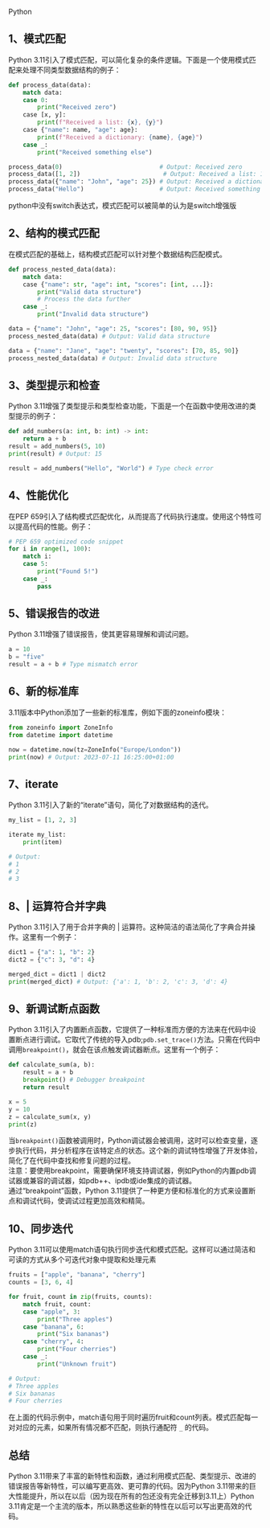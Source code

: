 Python
<a name="JLfTe"></a>
## 1、模式匹配
Python 3.11引入了模式匹配，可以简化复杂的条件逻辑。下面是一个使用模式匹配来处理不同类型数据结构的例子：
```python
def process_data(data):
    match data:
    case 0:
        print("Received zero")
    case [x, y]:
        print(f"Received a list: {x}, {y}")
    case {"name": name, "age": age}:
        print(f"Received a dictionary: {name}, {age}")
    case _:
        print("Received something else")

process_data(0)                           # Output: Received zero
process_data([1, 2])                       # Output: Received a list: 1, 2
process_data({"name": "John", "age": 25}) # Output: Received a dictionary: John, 25
process_data("Hello")                     # Output: Received something else
```
python中没有switch表达式，模式匹配可以被简单的认为是switch增强版
<a name="gKASg"></a>
## 2、结构的模式匹配
在模式匹配的基础上，结构模式匹配可以针对整个数据结构匹配模式。
```python
def process_nested_data(data):
    match data:
    case {"name": str, "age": int, "scores": [int, ...]}:
        print("Valid data structure")
        # Process the data further
    case _:
        print("Invalid data structure")

data = {"name": "John", "age": 25, "scores": [80, 90, 95]}
process_nested_data(data) # Output: Valid data structure

data = {"name": "Jane", "age": "twenty", "scores": [70, 85, 90]}
process_nested_data(data) # Output: Invalid data structure
```
<a name="tOk63"></a>
## 3、类型提示和检查
Python 3.11增强了类型提示和类型检查功能，下面是一个在函数中使用改进的类型提示的例子：
```python
def add_numbers(a: int, b: int) -> int:
    return a + b
result = add_numbers(5, 10)
print(result) # Output: 15

result = add_numbers("Hello", "World") # Type check error
```
<a name="hEA9E"></a>
## 4、性能优化
在PEP 659引入了结构模式匹配优化，从而提高了代码执行速度。使用这个特性可以提高代码的性能。例子：
```python
# PEP 659 optimized code snippet
for i in range(1, 100):
    match i:
    case 5:
        print("Found 5!")
    case _:
        pass
```
<a name="Lop68"></a>
## 5、错误报告的改进
Python 3.11增强了错误报告，使其更容易理解和调试问题。
```python
a = 10
b = "five"
result = a + b # Type mismatch error
```
<a name="prabt"></a>
## 6、新的标准库
3.11版本中Python添加了一些新的标准库，例如下面的zoneinfo模块：
```python
from zoneinfo import ZoneInfo
from datetime import datetime

now = datetime.now(tz=ZoneInfo("Europe/London"))
print(now) # Output: 2023-07-11 16:25:00+01:00
```
<a name="aQikg"></a>
## 7、iterate
Python 3.11引入了新的“iterate”语句，简化了对数据结构的迭代。
```python
my_list = [1, 2, 3]

iterate my_list:
	print(item)

# Output:
# 1
# 2
# 3
```
<a name="g2T5N"></a>
## 8、| 运算符合并字典
Python 3.11引入了用于合并字典的 | 运算符。这种简洁的语法简化了字典合并操作。这里有一个例子：
```python
dict1 = {"a": 1, "b": 2}
dict2 = {"c": 3, "d": 4}

merged_dict = dict1 | dict2
print(merged_dict) # Output: {'a': 1, 'b': 2, 'c': 3, 'd': 4}
```
<a name="QFw18"></a>
## 9、新调试断点函数
Python 3.11引入了内置断点函数，它提供了一种标准而方便的方法来在代码中设置断点进行调试。它取代了传统的导入pdb;`pdb.set_trace()`方法。只需在代码中调用`breakpoint()`，就会在该点触发调试器断点。这里有一个例子：
```python
def calculate_sum(a, b):
    result = a + b
    breakpoint() # Debugger breakpoint
    return result

x = 5
y = 10
z = calculate_sum(x, y)
print(z)
```
当`breakpoint()`函数被调用时，Python调试器会被调用，这时可以检查变量，逐步执行代码，并分析程序在该特定点的状态。这个新的调试特性增强了开发体验，简化了在代码中查找和修复问题的过程。<br />注意：要使用breakpoint，需要确保环境支持调试器，例如Python的内置pdb调试器或兼容的调试器，如pdb++、ipdb或ide集成的调试器。<br />通过“breakpoint”函数，Python 3.11提供了一种更方便和标准化的方式来设置断点和调试代码，使调试过程更加高效和精简。
<a name="f66vN"></a>
## 10、同步迭代
Python 3.11可以使用match语句执行同步迭代和模式匹配。这样可以通过简洁和可读的方式从多个可迭代对象中提取和处理元素
```python
fruits = ["apple", "banana", "cherry"]
counts = [3, 6, 4]

for fruit, count in zip(fruits, counts):
    match fruit, count:
    case "apple", 3:
        print("Three apples")
    case "banana", 6:
        print("Six bananas")
    case "cherry", 4:
        print("Four cherries")
    case _:
        print("Unknown fruit")

# Output:
# Three apples
# Six bananas
# Four cherries
```
在上面的代码示例中，match语句用于同时遍历fruit和count列表。模式匹配每一对对应的元素，如果所有情况都不匹配，则执行通配符 `_`  的代码。
<a name="natIb"></a>
## 总结
Python 3.11带来了丰富的新特性和函数，通过利用模式匹配、类型提示、改进的错误报告等新特性，可以编写更高效、更可靠的代码。因为Python 3.11带来的巨大性能提升，所以在以后（因为现在所有的包还没有完全迁移到3.11上）Python 3.11肯定是一个主流的版本，所以熟悉这些新的特性在以后可以写出更高效的代码。
